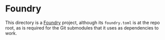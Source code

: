 # Foundry

This directory is a [Foundry](https://getfoundry.sh/) project, although its
`foundry.toml` is at the repo root, as is required for the Git submodules that
it uses as dependencies to work.